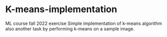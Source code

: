 # K-means-implementation
ML course fall 2022 exercise
Simple implementation of k-means algorithm also another task by performing k-means on a sample image.
